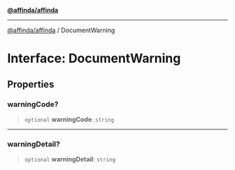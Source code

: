 [**@affinda/affinda**](../README.md)

***

[@affinda/affinda](../globals.md) / DocumentWarning

# Interface: DocumentWarning

## Properties

### warningCode?

> `optional` **warningCode**: `string`

***

### warningDetail?

> `optional` **warningDetail**: `string`
